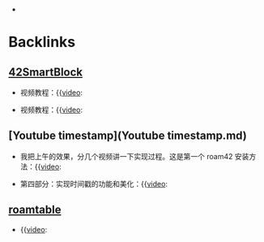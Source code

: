 - 

# Backlinks
## [42SmartBlock](42SmartBlock.md)
- 视频教程：{{[video](video.md):

- 视频教程：{{[video](video.md):

## [Youtube timestamp](Youtube timestamp.md)
- 我把上午的效果，分几个视频讲一下实现过程。这是第一个 roam42 安装方法：{{[video](video.md):

- 第四部分：实现时间戳的功能和美化：{{[video](video.md):

## [roamtable](roamtable.md)
- {{[video](video.md):

